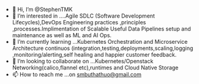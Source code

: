 - 👋 Hi, I’m @StephenTMK
- 👀 I’m interested in ....Agile SDLC (Software Development Lifecycles),DevOps Engineering practices ,principles ,processes.Implimentation of Scalable Useful Data Pipelines setup and maintenance as well as ML and AI Ops.
- 🌱 I’m currently learning ...Kubernetes Orchestration and Microservice Architecture continuos (integration,testing,deployments,scaling,logging ,monitoring/alerting,self healing and happier customer feedback. 
- 💞️ I’m looking to collaborate on ...Kubernetes/Openstack Networking(calico,flannel etc),runtimes and Cloud Native Storage 
- 📫 How to reach me ...on smbuthathuo@gmail.com

<!---
StephenTMK/StephenTMK is a ✨ special ✨ repository because its `README.md` (this file) appears on your GitHub profile.
You can click the Preview link to take a look at your changes.
--->

